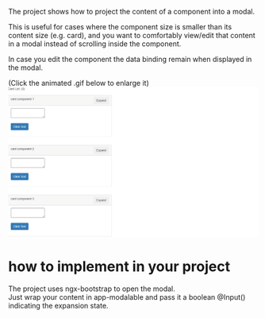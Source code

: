The project shows how to project the content of a component into a modal.<br/>

This is useful for cases where the component size is smaller than its content size (e.g. card), 
and you want to comfortably view/edit that content in a modal instead of scrolling inside the component.<br/>

In case you edit the component the data binding remain when displayed in the modal.<br/>

(Click the animated .gif below to enlarge it)<br/>
![](https://github.com/zohar1000/ngx-modalable/blob/master/docs/assets/recording.gif)


# how to implement in your project

The project uses ngx-bootstrap to open the modal.<br/>
Just wrap your content in app-modalable and pass it a boolean @Input() indicating the expansion state.
